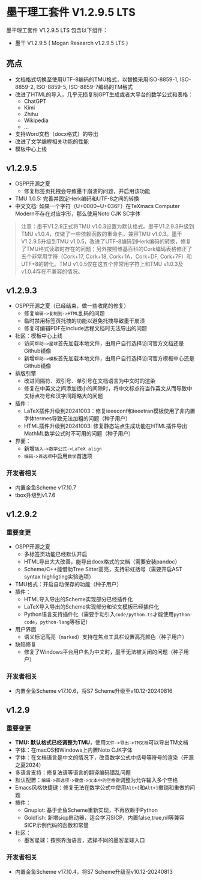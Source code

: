 # 墨干理工套件 V1.2.9.5 LTS
墨干理工套件 V1.2.9.5 LTS 包含以下组件：
+ 墨干 V1.2.9.5 ( Mogan Research v1.2.9.5 LTS )

## 亮点
+ 文档格式切换至使用UTF-8编码的TMU格式，以替换采用ISO-8859-1, ISO-8859-2, ISO-8859-5, ISO-8859-7编码的TM格式
+ 改进了HTML的导入，几乎无损复制GPT生成或者大平台的数学公式和表格：
  + ChatGPT
  + Kimi
  + Zhihu
  + Wikipedia
  + ...
+ 支持Word文档（docx格式）的导出
+ 改进了文学编程相关功能的性能
+ 模板中心上线

## v1.2.9.5
+ OSPP开源之夏
  + 修复标签页托拽会导致墨干崩溃的问题，并启用该功能
+ TMU 1.0.5: 完善并固定Herk编码和UTF-8之间的转换
+ 中文文档: 如果一个字符（U+0000~U+036F）在TeXmacs Computer Modern不存在对应字形，那么使用Noto CJK SC字体

> 注意：墨干V1.2.9正式将TMU v1.0.3设置为默认格式。墨干V1.2.9.3升级到TMU v1.0.4，仅做了一些依赖函数的重命名，兼容TMU v1.0.3。墨干V1.2.9.5升级到TMU v1.0.5，改进了UTF-8编码到Herk编码的转换，修复了TMU格式读取时存在的问题；另外按照维基百科的Cork编码表格修正了五个非常用字符（Cork+17, Cork+18, Cork+1A，Cork+DF, Cork+7F）和UTF+8的转化。TMU v1.0.5仅在这五个非常用字符上和TMU v1.0.3及v1.0.4存在不兼容的情况。

## v1.2.9.3
+ OSPP开源之夏（已经结束，做一些收尾的修复）
  + 修复`编辑->复制到->HTML`乱码的问题
  + 临时禁用标签页托拽的功能以避免托拽导致墨干崩溃
  + 修复可编辑PDF在include远程文档时无法导出的问题
+ 社区：模板中心上线
  + 访问`帮助->星球`首先加载本地文件，由用户自行选择访问官方文档还是Github镜像
  + 新增`帮助->模板`首先加载本地文件，由用户自行选择访问官方模板中心还是Github镜像
+ 排版引擎
  + 改进间隔符、双引号、单引号在文档语言为中文时的渲染
  + 修复在中英文之间添加很小的间隙时，将中文标点符当作英文从而导致中文标点符号和汉字间距略大的问题
+ 插件：
  + LaTeX插件升级到20241003：修复ieeeconf和ieeetran模板使用了非内置字体termes导致无法加粗的问题（种子用户）
  + HTML插件升级到20241003: 修复静态站点生成功能在HTML插件导出MathML数学公式时不可用的问题（种子用户）
+ 界面：
  + 新增`插入->数学公式->LaTeX align`
  + `编辑->首选项`中启用`数学`首选项

### 开发者相关
+ 内置金鱼Scheme v17.10.7
+ tbox升级到v1.7.6

## v1.2.9.2
### 重要变更
+ OSPP开源之夏
  + 多标签页功能已经默认开启
  + HTML导出大大改善，能导出docx格式的文档（需要安装pandoc）
  + Scheme/C++能借助Tree Sitter高亮，支持彩虹括号（需要开启AST syntax highligting实验选项）
+ TMU格式：开启自动保存的功能（种子用户）
+ 插件：
  + HTML导入导出的Scheme实现部分已经插件化
  + LaTeX导入导出的Scheme实现部分和论文模板已经插件化
  + Python语言支持插件化（需要手动引入`code/python.ts`才能使用`python-code`，`python-lang`等标记）
+ 用户界面
  - 语义标记高亮（`marked`）支持在焦点工具栏设置高亮颜色（种子用户）
+ 缺陷修复
  - 修复了Windows平台用户名为中文时，墨干无法被关闭的问题（种子用户）

### 开发者相关
+ 内置金鱼Scheme v17.10.6，将S7 Scheme升级至v10.12-20240816

## v1.2.9
### 重要变更
+ **TMU: 默认格式已经调整为TMU**，使用`文件->导出->TM文档`可以导出TM文档
+ 字体：在macOS和Windows上内置Noto CJK字体
+ 字体：在文档语言是中文的情况下，改善数学公式中括号等符号的渲染（开源之夏2024）
+ 多语言支持：修复法语等语言的翻译编码错乱问题
+ 默认配置：`编辑->首选项->键盘->文本中的空格键`调整为允许输入多个空格
+ Emacs风格快捷键：修复无法在数学公式中使用`Alt+[`和`Alt+]`撤销和重做的问题
+ 插件：
  - Gnuplot: 基于金鱼Scheme重新实现，不再依赖于Python
  - Goldfish: 新增sicp启动器，适合学习SICP，内置false,true,nil等兼容SICP示例代码的函数和常量
+ 社区：
  - 墨客星球：按照界面语言，选择不同的墨客星球入口

### 开发者相关
+ 内置金鱼Scheme v17.10.4，将S7 Scheme升级至v10.12-20240813

